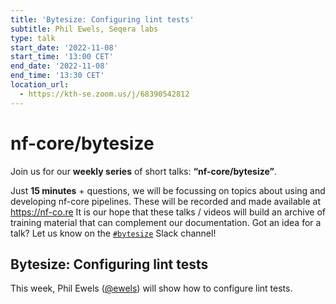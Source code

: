 ```yaml
---
title: 'Bytesize: Configuring lint tests'
subtitle: Phil Ewels, Seqera labs
type: talk
start_date: '2022-11-08'
start_time: '13:00 CET'
end_date: '2022-11-08'
end_time: '13:30 CET'
location_url:
  - https://kth-se.zoom.us/j/68390542812
---
```


# nf-core/bytesize

Join us for our **weekly series** of short talks: **“nf-core/bytesize”**.

Just **15 minutes** + questions, we will be focussing on topics about using and developing nf-core pipelines.
These will be recorded and made available at <https://nf-co.re>
It is our hope that these talks / videos will build an archive of training material that can complement our documentation. Got an idea for a talk? Let us know on the [`#bytesize`](https://nfcore.slack.com/channels/bytesize) Slack channel!

## Bytesize: Configuring lint tests

This week, Phil Ewels ([@ewels](https://github.com/ewels)) will show how to configure lint tests.
